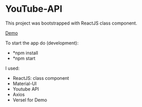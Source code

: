 # YouTube-API

This project was bootstrapped with ReactJS class component.

[Demo](https://you-tube-api-six.vercel.app/)

To start the app do (development):
* *npm install
* *npm start

I used:

* ReactJS: class component
* Material-UI
* Youtube API
* Axios
* Versel for Demo
